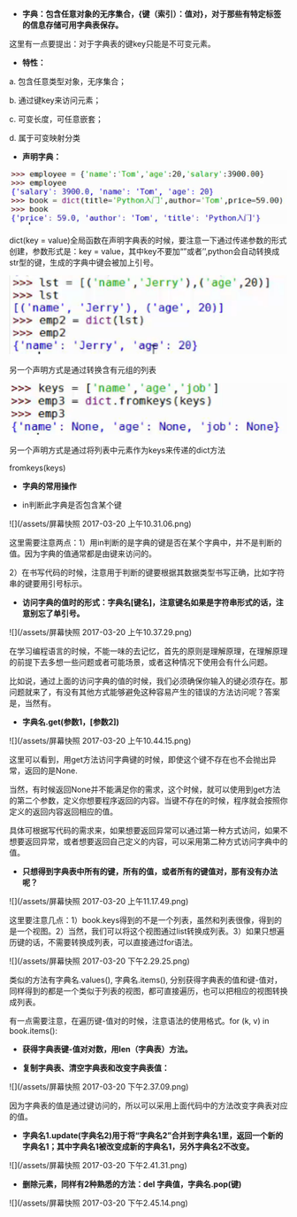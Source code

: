 * **字典：包含任意对象的无序集合，{键（索引）：值对}，对于那些有特定标签的信息存储可用字典表保存。**

这里有一点要提出：对于字典表的键key只能是不可变元素。

* **特性：**

a.    包含任意类型对象，无序集合；

b.    通过键key来访问元素；

c.    可变长度，可任意嵌套；

d.    属于可变映射分类

* **声明字典：**

![](/assets/111.png)

dict\(key = value\)全局函数在声明字典表的时候，要注意一下通过传递参数的形式创建，参数形式是：key = value，其中key不要加“”或者’’,python会自动转换成str型的键，生成的字典中键会被加上引号。

![](/assets/222.png)

另一个声明方式是通过转换含有元组的列表

![](/assets/333.png)

另一个声明方式是通过将列表中元素作为keys来传递的dict方法

fromkeys\(keys\)

* **字典的常用操作**

* in判断此字典是否包含某个键

![](/assets/屏幕快照 2017-03-20 上午10.31.06.png)

这里需要注意两点：1）用in判断的是字典的键是否在某个字典中，并不是判断的值。因为字典的值通常都是由键来访问的。

2）在书写代码的时候，注意用于判断的键要根据其数据类型书写正确，比如字符串的键要用引号标示。

* **访问字典的值时的形式：字典名\[键名\]，注意键名如果是字符串形式的话，注意别忘了单引号。**

![](/assets/屏幕快照 2017-03-20 上午10.37.29.png)

在学习编程语言的时候，不能一味的去记忆，首先的原则是理解原理，在理解原理的前提下去多想一些问题或者可能场景，或者这种情况下使用会有什么问题。

比如说，通过上面的访问字典的值的时候，我们必须确保你输入的键必须存在。那问题就来了，有没有其他方式能够避免这种容易产生的错误的方法访问呢？答案是，当然有。

* **字典名.get\(参数1，\[参数2\]\)**

![](/assets/屏幕快照 2017-03-20 上午10.44.15.png)

这里可以看到，用get方法访问字典键的时候，即使这个键不存在也不会抛出异常，返回的是None.

当然，有时候返回None并不能满足你的需求，这个时候，就可以使用到get方法的第二个参数，定义你想要程序返回的内容。当键不存在的时候，程序就会按照你定义的返回内容返回相应的值。

具体可根据写代码的需求来，如果想要返回异常可以通过第一种方式访问，如果不想要返回异常，或者想要返回自己定义的内容，可以采用第二种方式访问字典中的值。

* **只想得到字典表中所有的键，所有的值，或者所有的键值对，那有没有办法呢？**

![](/assets/屏幕快照 2017-03-20 上午11.17.49.png)

这里要注意几点：1）book.keys得到的不是一个列表，虽然和列表很像，得到的是一个视图。2）当然，我们可以将这个视图通过list转换成列表。3）如果只想遍历键的话，不需要转换成列表，可以直接通过for语法。

![](/assets/屏幕快照 2017-03-20 下午2.29.25.png)

类似的方法有字典名.values\(\), 字典名.items\(\), 分别获得字典表的值和键-值对，同样得到的都是一个类似于列表的视图，都可直接遍历，也可以把相应的视图转换成列表。

有一点需要注意，在遍历键-值对的时候，注意语法的使用格式。for \(k, v\) in book.items\(\):

* **获得字典表键-值对对数，用len（字典表）方法。**

* **复制字典表、清空字典表和改变字典表值：**

![](/assets/屏幕快照 2017-03-20 下午2.37.09.png)

因为字典表的值是通过键访问的，所以可以采用上面代码中的方法改变字典表对应的值。

* **字典名1.update\(字典名2\)用于将“字典名2”合并到字典名1里，返回一个新的字典名1；其中字典名1被改变成新的字典名1，另外字典名2不改变。**

![](/assets/屏幕快照 2017-03-20 下午2.41.31.png)

* **删除元素，同样有2种熟悉的方法：del 字典值，字典名.pop\(键\)**

![](/assets/屏幕快照 2017-03-20 下午2.45.14.png)





